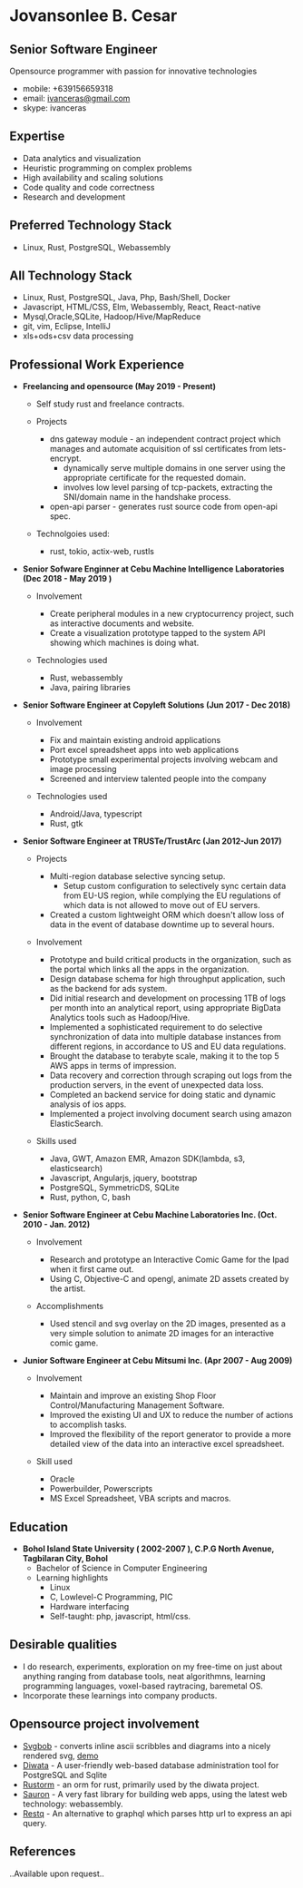 # Jovansonlee B. Cesar
## Senior Software Engineer

Opensource programmer with passion for innovative technologies

 * mobile: +639156659318
 * email: ivanceras@gmail.com
 * skype: ivanceras

## Expertise

* Data analytics and visualization
* Heuristic programming on complex problems
* High availability and scaling solutions
* Code quality and code correctness
* Research and development


## Preferred Technology Stack
* Linux, Rust, PostgreSQL, Webassembly


## All Technology Stack
* Linux, Rust, PostgreSQL, Java, Php, Bash/Shell, Docker
* Javascript, HTML/CSS, Elm, Webassembly, React, React-native
* Mysql,Oracle,SQLite, Hadoop/Hive/MapReduce
* git, vim, Eclipse, IntelliJ
* xls+ods+csv data processing


## Professional Work Experience

* **Freelancing and opensource (May 2019 - Present)**
    - Self study rust and freelance contracts.
    - Projects
        - dns gateway module - an independent contract project which manages and automate acquisition of ssl certificates from lets-encrypt.
            - dynamically serve multiple domains in one server using the appropriate certificate for the requested domain.
            - involves low level parsing of tcp-packets, extracting the SNI/domain name in the handshake process.
        - open-api parser - generates rust source code from open-api spec.

    - Technolgoies used:
        - rust, tokio, actix-web, rustls

* **Senior Sofware Enginner at Cebu Machine Intelligence Laboratories (Dec 2018 - May 2019 )**

    - Involvement
        - Create peripheral modules in a new cryptocurrency project, such as interactive documents and website.
        - Create a visualization prototype tapped to the system API showing
        which machines is doing what.

    - Technologies used
        - Rust, webassembly
        - Java, pairing libraries

* **Senior Software Engineer at Copyleft Solutions (Jun 2017 - Dec 2018)**

    - Involvement
        - Fix and maintain existing android applications
        - Port excel spreadsheet apps into web applications
        - Prototype small experimental projects involving webcam and image processing
        - Screened and interview talented people into the company

    - Technologies used
        - Android/Java, typescript
        - Rust, gtk

* **Senior Software Engineer at TRUSTe/TrustArc (Jan 2012-Jun 2017)**

    - Projects
        - Multi-region database selective syncing setup.
            - Setup custom configuration to selectively sync certain data from EU-US region, while complying the EU regulations
            of which data is not allowed to move out of EU servers.
       - Created a custom lightweight ORM which doesn't allow loss of data in the event of database downtime up to several hours.

    - Involvement
        - Prototype and build critical products in the organization, such as the portal which links all the apps in the organization.
        - Design database schema for high throughput application, such as the backend for ads system.
        - Did initial research and development on processing 1TB of logs per month into an analytical report, using appropriate BigData Analytics tools such as Hadoop/Hive.
        - Implemented a sophisticated requirement to do selective synchronization of data into multiple database instances from different regions, in accordance to US and EU data regulations.
        - Brought the database to terabyte scale, making it to the top 5 AWS apps in terms of impression.
        - Data recovery and correction through scraping out logs from the production servers, in the event of unexpected data loss.
        - Completed an backend service for doing static and dynamic analysis of ios apps.
        - Implemented a project involving document search using amazon ElasticSearch.

    - Skills used
        - Java, GWT, Amazon EMR, Amazon SDK(lambda, s3, elasticsearch)
        - Javascript, Angularjs, jquery, bootstrap
        - PostgreSQL, SymmetricDS, SQLite
        - Rust, python, C, bash



 * **Senior Software Engineer at Cebu Machine Laboratories Inc. (Oct. 2010 - Jan. 2012)**

    - Involvement
        - Research and prototype an Interactive Comic Game for the Ipad when it first came out.
        - Using C, Objective-C and opengl, animate 2D assets created by the artist.

    - Accomplishments
        - Used stencil and svg overlay on the 2D images, presented as a very simple solution to animate 2D images for an interactive comic game.



 * **Junior Software Engineer at Cebu Mitsumi Inc. (Apr 2007 - Aug 2009)**

    - Involvement
        - Maintain and improve an existing Shop Floor Control/Manufacturing Management Software.
        - Improved the existing UI and UX to reduce the number of actions to accomplish tasks.
        - Improved the flexibility of the report generator to provide a more detailed view of the data into an interactive excel spreadsheet.

    - Skill used
        - Oracle
        - Powerbuilder, Powerscripts
        - MS Excel Spreadsheet, VBA scripts and macros.



## Education
* **Bohol Island State University ( 2002-2007 ), C.P.G North Avenue, Tagbilaran City, Bohol**
    - Bachelor of Science in Computer Engineering
    - Learning highlights
        - Linux
        - C, Lowlevel-C Programming, PIC
        - Hardware interfacing
        - Self-taught: php, javascript, html/css.

## Desirable qualities
- I do research, experiments, exploration on my free-time on just about anything
ranging from database tools, neat algorithmns, learning programming languages,
voxel-based raytracing, baremetal OS.
- Incorporate these learnings into company products.

## Opensource project involvement

* [Svgbob](https://github.com/ivanceras/svgbob) - converts inline ascii scribbles and diagrams into a nicely rendered svg,
       [demo](https://ivanceras.github.io/svgbob-editor/)
* [Diwata](https://github.com/ivanceras/diwata) - A user-friendly web-based database administration tool for PostgreSQL and Sqlite
* [Rustorm](https://github.com/ivanceras/rustorm) - an orm for rust, primarily used by the diwata project.
* [Sauron](https://github.com/ivanceras/sauron) - A very fast library for building web apps, using the latest web technology: webassembly.
* [Restq](https://github.com/ivanceras/restq) - An alternative to graphql which parses http url to express an api query.

## References
 ..Available upon request..
